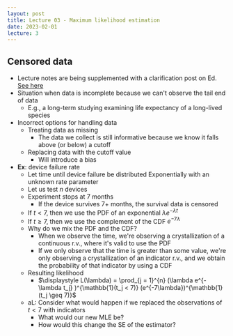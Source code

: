 ```yaml
---
layout: post
title: Lecture 03 - Maximum likelihood estimation
date: 2023-02-01
lecture: 3
---
```

## Censored data
- Lecture notes are being supplemented with a clarification post on Ed. [See here](https://edstem.org/us/courses/32950/discussion/2487836)
- Situation when data is incomplete because we can't observe the tail end of data
	- E.g., a long-term studying examining life expectancy of a long-lived species
- Incorrect options for handling data
	- Treating data as missing
		- The data we collect is still informative because we know it falls above (or below) a cutoff
	- Replacing data with the cutoff value
		- Will introduce a bias
- **Ex**: device failure rate
	- Let time until device failure be distributed Exponentially with an unknown rate parameter
	- Let us test $n$ devices
	- Experiment stops at 7 months
		- If the device survives 7+ months, the survival data is censored
	- If $t < 7$, then we use the PDF of an exponential $\lambda e^{-\lambda t}$ 
	- If $t \geq 7$, then we use the complement of the CDF $e^{-7 \lambda}$
	- Why do we mix the PDF and the CDF?
		- When we observe the time, we're observing a crystallization of a continuous r.v., where it's valid to use the PDF
		- If we only observe that the time is greater than some value, we're only observing a crystallization of an indicator r.v., and we obtain the probability of that indicator by using a CDF
	- Resulting likelihood
		- $\displaystyle L(\lambda) =  \prod_{j = 1}^{n} (\lambda e^{-\lambda t_j} )^{\mathbb{1}(t_j < 7)} (e^{-7\lambda})^{\mathbb{1}(t_j \geq 7)}$
	- aL: Consider what would happen if we replaced the observations of $t < 7$ with indicators
		- What would our new MLE be?
		- How would this change the SE of the estimator?